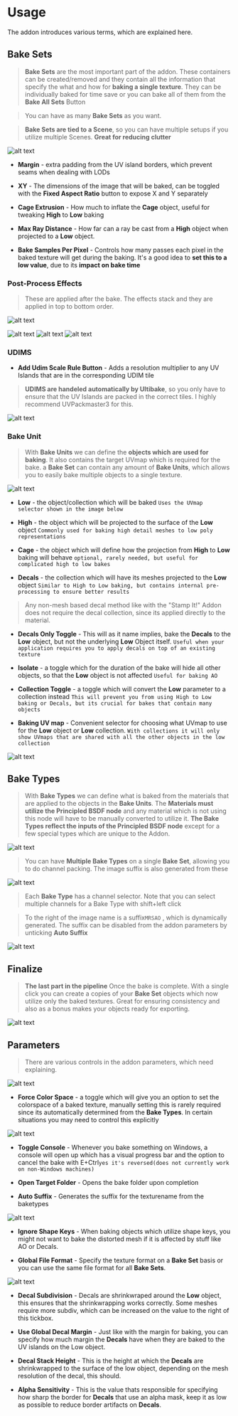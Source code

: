 # Usage

The addon introduces various terms, which are explained here.

## Bake Sets

> **Bake Sets** are the most important part of the addon. These containers can be created/removed and they contain all the information that specify the what and how for **baking a single texture**. They can be individually baked for time save or you can bake all of them from the **Bake All Sets** Button

> You can have as many **Bake Sets** as you want.

> **Bake Sets are tied to a Scene**, so you can have multiple setups if you utilize multiple Scenes. **Great for reducing clutter**



![alt text](image-5.png)


* **Margin** - extra padding from the UV island borders, which prevent seams when dealing with LODs

* **XY** - The dimensions of the image that will be baked, can be toggled with the **Fixed Aspect Ratio** button to expose X and Y separately

* **Cage Extrusion** - How much to inflate the **Cage** object, useful for tweaking **High** to **Low** baking

* **Max Ray Distance** - How far can a ray be cast from a **High** object when projected to a **Low** object.

* **Bake Samples Per Pixel** - Controls how many passes each pixel in the baked texture will get during the baking. It's a good idea to **set this to a low value**, due to its **impact on bake time**

### Post-Process Effects

> These are applied after the bake. The effects stack and they are applied in top to bottom order.

![alt text](image-15.png)

![alt text](image-17.png)
![alt text](image-18.png)
![alt text](image-19.png)

### UDIMS

* **Add Udim Scale Rule Button** - Adds a resolution multiplier to any UV Islands that are in the corresponding UDIM tile

> **UDIMS are handeled automatically by Ultibake**, so you only have to ensure that the UV Islands are packed in the correct tiles. I highly recommend UVPackmaster3 for this.

![alt text](image-6.png)




### Bake Unit

>    With **Bake Units** we can define the **objects which are used for baking**. It also contains the target UVmap which is required for the bake. a **Bake Set** can contain any amount of **Bake Units**, which allows you to easily bake multiple objects to a single texture. 

![alt text](image-2.png)

* **Low** - the object/collection which will be baked
```Uses the UVmap selector shown in the image below```

* **High** - the object which will be projected to the surface of the **Low** object
```Commonly used for baking high detail meshes to low poly representations```

* **Cage** - the object which will define how the projection from **High** to **Low** baking will behave
```optional, rarely needed, but useful for complicated high to low bakes```

* **Decals** - the collection which will have its meshes projected to the **Low** object
```Similar to High to Low baking, but contains internal pre-processing to ensure better results```

> Any non-mesh based decal method like with the "Stamp It!" Addon does not require the decal collection, since its applied directly to the material.

* **Decals Only Toggle** - This will as it name implies, bake the **Decals** to the **Low** object, but not the underlying **Low** Object itself.
```Useful when your application requires you to apply decals on top of an existing texture```

* **Isolate** - a toggle which for the duration of the bake will hide all other objects, so that the **Low** object is not affected
```Useful for baking AO```

* **Collection Toggle** - a toggle which will convert the **Low** parameter to a collection instead
```This will prevent you from using High to Low baking or Decals, but its crucial for bakes that contain many objects```

* **Baking UV map** - Convenient selector for choosing what UVmap to use for the **Low** object or **Low** collection.
```With collections it will only show UVmaps that are shared with all the other objects in the low collection```

![alt text](image-13.png)


## Bake Types

> With **Bake Types** we can define what is baked from the materials that are applied to the objects in the **Bake Units**. The **Materials must utilize the Principled BSDF node** and any material which is not using this node will have to be manually converted to utilize it. **The Bake Types reflect the inputs of the Principled BSDF node** except for a few special types which are unique to the Addon.

![alt text](image-11.png)

> You can have **Multiple Bake Types** on a single **Bake Set**, allowing you to do channel packing. The image suffix is also generated from these

![alt text](image-3.png)

> Each **Bake Type** has a channel selector. Note that you can select multiple channels for a Bake Type with shift+left click

> To the right of the image name is a suffix```MRSAO``` , which is dynamically generated. The suffix can be disabled from the addon parameters by unticking **Auto Suffix** 

![alt text](image-4.png)



## Finalize

> **The last part in the pipeline** Once the bake is complete. With a single click you can create a copies of your **Bake Set** objects which now utilize only the baked textures. Great for ensuring consistency and also as a bonus makes your objects ready for exporting.

![alt text](image-7.png)

## Parameters

> There are various controls in the addon parameters, which need explaining.

![alt text](image-8.png)

* **Force Color Space** - a toggle which will give you an option to set the colorspace of a baked texture, manually setting this is rarely required since its automatically determined from the **Bake Types**. In certain situations you may need to control this explicitly

![alt text](image-9.png)


* **Toggle Console** - Whenever you bake something on Windows, a console will open up which has a visual progress bar and the option to cancel the bake with E+Ctrl```yes it's reversed(does not currently work on non-Windows machines)```

* **Open Target Folder** - Opens the bake folder upon completion

* **Auto Suffix** - Generates the suffix for the texturename from the baketypes

![alt text](image-4.png)

* **Ignore Shape Keys** - When baking objects which utilize shape keys, you might not want to bake the distorted mesh if it is affected by stuff like AO or Decals.


* **Global File Format** - Specify the texture format on a **Bake Set** basis or you can use the same file format for all **Bake Sets**.

![alt text](image-10.png)

* **Decal Subdivision** - Decals are shrinkwraped around the **Low** object, this ensures that the shrinkwrapping works correctly. Some meshes require more subdiv, which can be increased on the value to the right of this tickbox.

* **Use Global Decal Margin** - Just like with the margin for baking, you can specify how much margin the **Decals** have when they are baked to the UV islands on the Low object.

* **Decal Stack Height** - This is the height at which the **Decals** are shrinkwrapped to the surface of the low object, depending on the mesh resolution of the decal, this should.

* **Alpha Sensitivity** - This is the value thats responsible for specifying how sharp the border for **Decals** that use an alpha mask, keep it as low as possible to reduce border artifacts on **Decals**.






